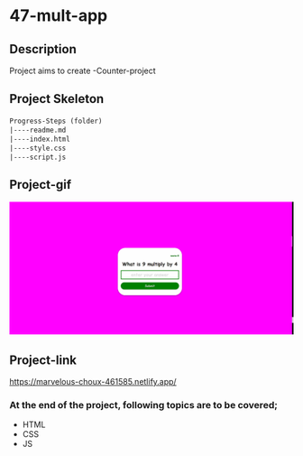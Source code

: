 # 47-mult-app
## Description
Project aims to create -Counter-project
## Project Skeleton
```
Progress-Steps (folder)
|----readme.md
|----index.html
|----style.css
|----script.js
```
## Project-gif
![IOS-Calculator](https://github.com/achieve-software/achieve-software/blob/main/img/mult-app.gif?raw=true)
## Project-link
https://marvelous-choux-461585.netlify.app/
### At the end of the project, following topics are to be covered;
- HTML
- CSS
- JS
